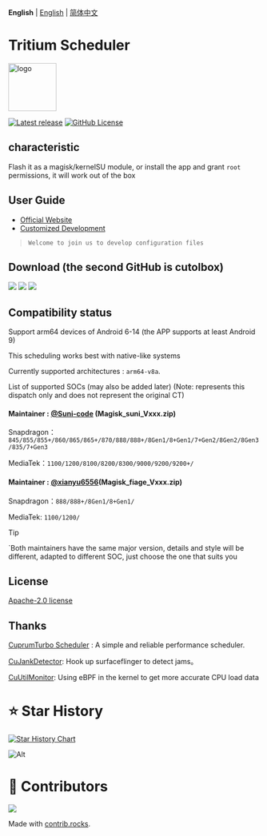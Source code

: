 **English** | [English](README.md) | [简体中文](README_CN.md) 

# Tritium Scheduler


<img src="https://img.nightrainmilkyway.cn/img/202410231543636.png" style="width: 96px;" alt="logo">

[![Latest release](https://img.shields.io/github/v/release/TimeBreeze/Tritium?label=Release&logo=github)](https://github.com/DreamPractice/Tritium/releases/latest) [![GitHub License](https://img.shields.io/github/license/TimeBreeze/Tritium?logo=gnu)](/LICENSE)

## characteristic
 
 Flash it as a magisk/kernelSU module, or install the app and grant `root` permissions, it will work out of the box

## User Guide 
- [Official Website](https://tritium.nightrainmilkyway.cn/)
- [Customized Development](https://tritium.nightrainmilkyway.cn/guide/Customize)  
  
> `Welcome to join us to develop configuration files`

## Download (the second GitHub is cutolbox)


[![](https://img.nightrainmilkyway.cn/img/202412012147430.svg)](http://118.89.122.106:5244/)
[![](https://img.nightrainmilkyway.cn/img/202412012125310.svg)](https://github.com/DreamPractice/Tritium/releases)
[![](https://img.nightrainmilkyway.cn/img/202412012125310.svg)](https://github.com/chenzyadb/CuprumTurbo-Scheduler/releases)

## Compatibility status

Support arm64 devices of Android 6-14 (the APP supports at least Android 9)

This scheduling works best with native-like systems

Currently supported architectures : `arm64-v8a`.

List of supported SOCs (may also be added later) (Note: represents this dispatch only and does not represent the original CT)

#### Maintainer : [@Suni-code](https://github.com/Suni-code) (Magisk_suni_Vxxx.zip)
Snapdragon：`845/855/855+/860/865/865+/870/888/888+/8Gen1/8+Gen1/7+Gen2/8Gen2/8Gen3/835/7+Gen3`

MediaTek：`1100/1200/8100/8200/8300/9000/9200/9200+/`

#### Maintainer : [@xianyu6556](https://github.com/xianyu6556)(Magisk_fiage_Vxxx.zip)
Snapdragon：`888/888+/8Gen1/8+Gen1/`

MediaTek: `1100/1200/`
> [!TIP]
> `Both maintainers have the same major version, details and style will be different, adapted to different SOC, just choose the one that suits you 


## License

[Apache-2.0 license](https://github.com/DreamPractice/Tritium/blob/main/LICENSE)

## Thanks

[CuprumTurbo Scheduler](https://github.com/chenzyadb/CuprumTurbo-Scheduler) : A simple and reliable performance scheduler.

[CuJankDetector](https://github.com/chenzyadb/CuJankDetector): Hook up surfaceflinger to detect jams。

[CuUtilMonitor](https://github.com/chenzyadb/CuUtilMonitor): Using eBPF in the kernel to get more accurate CPU load data

# ⭐ Star History

[![Star History Chart](https://api.star-history.com/svg?repos=DreamPractice/Tritium&type=Timeline)](https://star-history.com/#DreamPractice/Tritium&Timeline)

![Alt](https://repobeats.axiom.co/api/embed/15fccaacef7bdef095601fd00bacceffc90b3d87.svg)

# 📢 Contributors

<a href="https://github.com/DreamPractice/Tritium/graphs/contributors">
  <img src="https://contrib.rocks/image?repo=DreamPractice/Tritium" />
</a>

Made with [contrib.rocks](https://contrib.rocks).